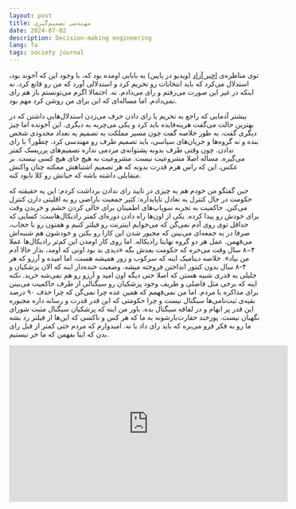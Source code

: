 ```yaml
---
layout: post
title: مهندسی تصمیم‌گیری
date: 2024-07-02
description: Decision-making engineering
lang: fa
tags: society journal
---
```


 توی مناظره‌ی [اخیر آزاد](https://youtube.com/live/PM04pC6qfSQ) (ویدیو در پایین) یه بابایی اومده بود که، با وجود این که آخوند بود، استدلال می‌کرد که باید انتخابات رو تحریم کرد و استدلالی آورد که من رو قانع کرد. نه اینکه در غیر این صورت می‌رفتم و رای می‌دادم. نه. احتمالا اگرم می‌تونستم باز هم رای نمی‌دادم. اما مساله‌ای که این برای من روشن کرد مهم بود. 
 
 بیشتر آدمایی که راجع به تحریم یا رای دادن حرف می‌زدن استدلال‌هایی داشتن که در بهترین حالت می‌گفت هزینه‌فایده باید کرد و یکی می‌چربه به دیگری. این آخونده اما چیز دیگری گفت. به طور خلاصه گفت چون مسیر مملکت به تصمیم یه تعداد محدودی شخص بنده و نه گروه‌ها و جریان‌های سیاسی، باید تصمیم طرف رو مهندسی کرد. چطور؟ با رای ندادن. چون وقتی طرف بدونه پشتوانه‌ی مردمی نداره تصمیم‌های پرریسک کمتر می‌گیره. مساله اصلا مشروعیت نیست. مشروعیت به هیچ جای هیچ کسی نیست. بر عکس، این که راس هرم قدرت بدونه که هر تصمیم اشتباهش ممکنه چنان واکنش متقابلی داشته باشه که حیاتش رو کلا نابود کنه. 
 
 حین گفتگو من خودم هم یه چیزی در تایید رای ندادن برداشت کردم: این یه حقیقته که حکومت در حال کنترل یه تعادل ناپایداره: کثیر جمعیت ناراضی رو یه اقلیتی دارن کنترل می‌کنن. حاکمیت به تجربه سوپاپ‌های اطمینان برای خالی کردن خشم و خریدن وقت برای خودش رو پیدا کرده. یکی از اون‌ها راه دادن دوره‌ای کمتر رادیکال‌هاست: کسایی که حداقل توی روی آدم نمی‌گن که می‌خوایم اینترنت رو فیلتر کنیم و همتون رو با حجاب، صرفا در یه جمعه‌ای می‌بینن که مجبور شدن این کارا رو بکنن و خودشون هم شنبه‌اش می‌فهمن. عمل هر دو گروه نهایتا رادیکاله. اما روی کار اومدن این کم‌تر رادیکال‌ها عملا ۴−۸ سال وقت می‌خره که حکومت بعدش بگه «دیدی بد بود اونی که اومد، بذار حالا آدم من بیاد». خلاصه دینامیک اینه که سرکوب و زور همیشه هست، اما امیده و آرزو که هر ۴-۸ سال بدون کنتور انداختن فروخته میشه. وضعیت خنده‌دار اینه که الان پزشکیان و جلیلی‌ به قدری شبیه هستن که اصلا حتی دیگه اون امید و آرزو رو هم نمی‌شه خرید. نکته اینه که برخی مثل فاضلی و ظریف وجود پزشکیان رو سیگنالی از طرف حاکمیت می‌بینن برای مذاکره با مردم. اما من نمی‌فهمم که همین عده چرا نمی‌گن که چرا حذف ۹۰ درصد بقیه‌ی ثبت‌نامی‌ها سیگنال نیست و چرا حکومتی که این قدر قدرت و رسانه داره مجبوره این قدر پر ابهام و در لفافه سیگنال بده. باور من اینه که پزشکیان سیگنال مثبت شورای نگهبان نیست. پوزخند حقارت‌بارشونه به ما که هر کس و ناکسی که این‌ها از فیلتر رد بشه ما رو به فکر فرو می‌بره که باید رای داد یا نه. امیدوارم که مردم حتی کمتر از قبل رای بدن که اینا بفهمن که ما خر نیستیم.
 
 
 <iframe width="560" height="315" src="https://www.youtube.com/embed/PM04pC6qfSQ?si=IOcnLeaICwCbtY0X" title="YouTube video player" frameborder="0" allow="accelerometer; autoplay; clipboard-write; encrypted-media; gyroscope; picture-in-picture; web-share" referrerpolicy="strict-origin-when-cross-origin" allowfullscreen></iframe>
